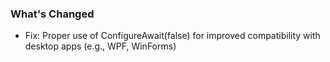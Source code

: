 ### What's Changed

* Fix: Proper use of ConfigureAwait(false) for improved compatibility with desktop apps (e.g., WPF, WinForms)
